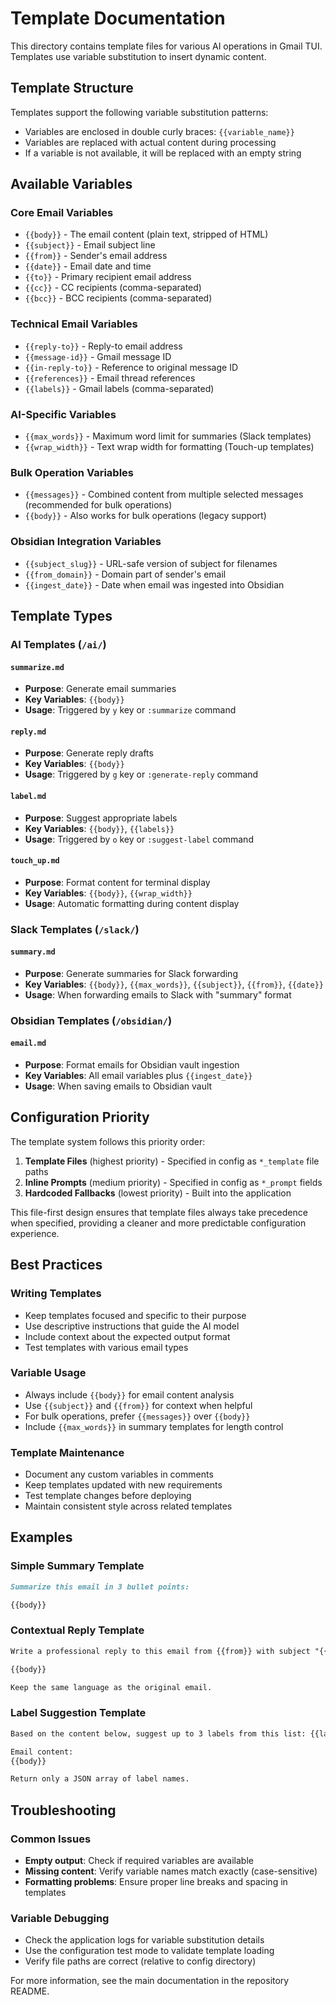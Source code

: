 # Template Documentation

This directory contains template files for various AI operations in Gmail TUI. Templates use variable substitution to insert dynamic content.

## Template Structure

Templates support the following variable substitution patterns:
- Variables are enclosed in double curly braces: `{{variable_name}}`
- Variables are replaced with actual content during processing
- If a variable is not available, it will be replaced with an empty string

## Available Variables

### Core Email Variables
- `{{body}}` - The email content (plain text, stripped of HTML)
- `{{subject}}` - Email subject line
- `{{from}}` - Sender's email address
- `{{date}}` - Email date and time
- `{{to}}` - Primary recipient email address
- `{{cc}}` - CC recipients (comma-separated)
- `{{bcc}}` - BCC recipients (comma-separated)

### Technical Email Variables
- `{{reply-to}}` - Reply-to email address
- `{{message-id}}` - Gmail message ID
- `{{in-reply-to}}` - Reference to original message ID
- `{{references}}` - Email thread references
- `{{labels}}` - Gmail labels (comma-separated)

### AI-Specific Variables
- `{{max_words}}` - Maximum word limit for summaries (Slack templates)
- `{{wrap_width}}` - Text wrap width for formatting (Touch-up templates)

### Bulk Operation Variables
- `{{messages}}` - Combined content from multiple selected messages (recommended for bulk operations)
- `{{body}}` - Also works for bulk operations (legacy support)

### Obsidian Integration Variables
- `{{subject_slug}}` - URL-safe version of subject for filenames
- `{{from_domain}}` - Domain part of sender's email
- `{{ingest_date}}` - Date when email was ingested into Obsidian

## Template Types

### AI Templates (`/ai/`)

#### `summarize.md`
- **Purpose**: Generate email summaries
- **Key Variables**: `{{body}}`
- **Usage**: Triggered by `y` key or `:summarize` command

#### `reply.md`
- **Purpose**: Generate reply drafts
- **Key Variables**: `{{body}}`
- **Usage**: Triggered by `g` key or `:generate-reply` command

#### `label.md`
- **Purpose**: Suggest appropriate labels
- **Key Variables**: `{{body}}`, `{{labels}}`
- **Usage**: Triggered by `o` key or `:suggest-label` command

#### `touch_up.md`
- **Purpose**: Format content for terminal display
- **Key Variables**: `{{body}}`, `{{wrap_width}}`
- **Usage**: Automatic formatting during content display

### Slack Templates (`/slack/`)

#### `summary.md`
- **Purpose**: Generate summaries for Slack forwarding
- **Key Variables**: `{{body}}`, `{{max_words}}`, `{{subject}}`, `{{from}}`, `{{date}}`
- **Usage**: When forwarding emails to Slack with "summary" format

### Obsidian Templates (`/obsidian/`)

#### `email.md`
- **Purpose**: Format emails for Obsidian vault ingestion
- **Key Variables**: All email variables plus `{{ingest_date}}`
- **Usage**: When saving emails to Obsidian vault

## Configuration Priority

The template system follows this priority order:

1. **Template Files** (highest priority) - Specified in config as `*_template` file paths
2. **Inline Prompts** (medium priority) - Specified in config as `*_prompt` fields  
3. **Hardcoded Fallbacks** (lowest priority) - Built into the application

This file-first design ensures that template files always take precedence when specified, providing a cleaner and more predictable configuration experience.

## Best Practices

### Writing Templates
- Keep templates focused and specific to their purpose
- Use descriptive instructions that guide the AI model
- Include context about the expected output format
- Test templates with various email types

### Variable Usage
- Always include `{{body}}` for email content analysis
- Use `{{subject}}` and `{{from}}` for context when helpful
- For bulk operations, prefer `{{messages}}` over `{{body}}`
- Include `{{max_words}}` in summary templates for length control

### Template Maintenance
- Document any custom variables in comments
- Keep templates updated with new requirements
- Test template changes before deploying
- Maintain consistent style across related templates

## Examples

### Simple Summary Template
```markdown
Summarize this email in 3 bullet points:

{{body}}
```

### Contextual Reply Template
```markdown
Write a professional reply to this email from {{from}} with subject "{{subject}}":

{{body}}

Keep the same language as the original email.
```

### Label Suggestion Template
```markdown
Based on the content below, suggest up to 3 labels from this list: {{labels}}

Email content:
{{body}}

Return only a JSON array of label names.
```

## Troubleshooting

### Common Issues
- **Empty output**: Check if required variables are available
- **Missing content**: Verify variable names match exactly (case-sensitive)
- **Formatting problems**: Ensure proper line breaks and spacing in templates

### Variable Debugging
- Check the application logs for variable substitution details
- Use the configuration test mode to validate template loading
- Verify file paths are correct (relative to config directory)

For more information, see the main documentation in the repository README.